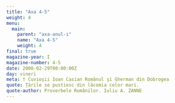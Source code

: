 ```yaml
---
title: "Axa 4-5"
weight: 4
menu:
  main:
    parent: "axa-anul-i"
    name: "Axa 4-5"
    weight: 4
final: true
magazine-year: I
magazine-number: 4-5
date: 2008-02-29T00:00:00Z
day: vineri
meta: † Cuvioșii Ioan Casian Românul şi Gherman din Dobrogea
quote: Țările se pustiesc din lăcomia celor mari.
quote-author: Proverbele Românilor. Iuliu A. ZANNE
---
```

